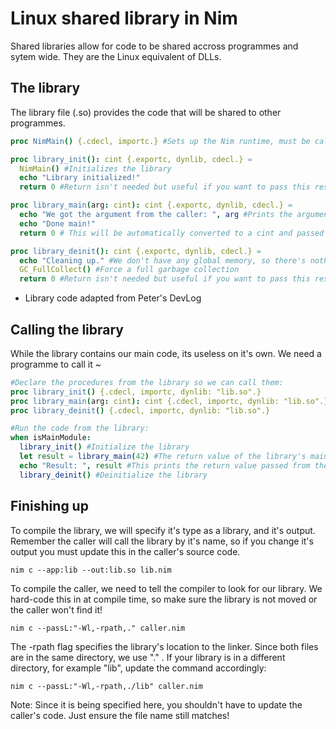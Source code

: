 # Linux shared library in Nim

Shared libraries allow for code to be shared accross programmes and sytem wide. They are the Linux equivalent of DLLs.



## The library

The library file (.so) provides the code that will be shared to other programmes.

```nim
proc NimMain() {.cdecl, importc.} #Sets up the Nim runtime, must be called before using any Nim code in a shared library context

proc library_init(): cint {.exportc, dynlib, cdecl.} =
  NimMain() #Initializes the library
  echo "Library initialized!"
  return 0 #Return isn't needed but useful if you want to pass this result to the caller

proc library_main(arg: cint): cint {.exportc, dynlib, cdecl.} =
  echo "We got the argument from the caller: ", arg #Prints the argument passed by the calling programme
  echo "Done main!"
  return 0 # This will be automatically converted to a cint and passed to the caller

proc library_deinit(): cint {.exportc, dynlib, cdecl.} =
  echo "Cleaning up." #We don't have any global memory, so there's nothing to do
  GC_FullCollect() #Force a full garbage collection
  return 0 #Return isn't needed but useful if you want to pass this result to the callerFullCollect()
```

- Library code adapted from Peter's DevLog

## Calling the library

While the library contains our main code, its useless on it's own. We need a programme to call it ~

```nim
#Declare the procedures from the library so we can call them:
proc library_init() {.cdecl, importc, dynlib: "lib.so".}
proc library_main(arg: cint): cint {.cdecl, importc, dynlib: "lib.so".}
proc library_deinit() {.cdecl, importc, dynlib: "lib.so".}

#Run the code from the library:
when isMainModule:
  library_init() #Initialize the library
  let result = library_main(42) #The return value of the library's main procedure
  echo "Result: ", result #This prints the return value passed from the library's main procedure
  library_deinit() #Deinitialize the library
```

## Finishing up

To compile the library, we will specify it's type as a library, and it's output. Remember the caller will call the library by it's name, so if you change it's output you must update this in the caller's source code.

```shell
nim c --app:lib --out:lib.so lib.nim
```

To compile the caller, we need to tell the compiler to look for our library. We hard-code this in at compile time, so make sure the library is not moved or the caller won't find it!

```shell
nim c --passL:"-Wl,-rpath,." caller.nim
```

The -rpath flag specifies the library's location to the linker. Since both files are in the same directory, we use "." . If your library is in a different directory, for example "lib", update the command accordingly:

```shell
nim c --passL:"-Wl,-rpath,./lib" caller.nim
```

Note: Since it is being specified here, you shouldn't have to update the caller's code. Just ensure the file name still matches!
